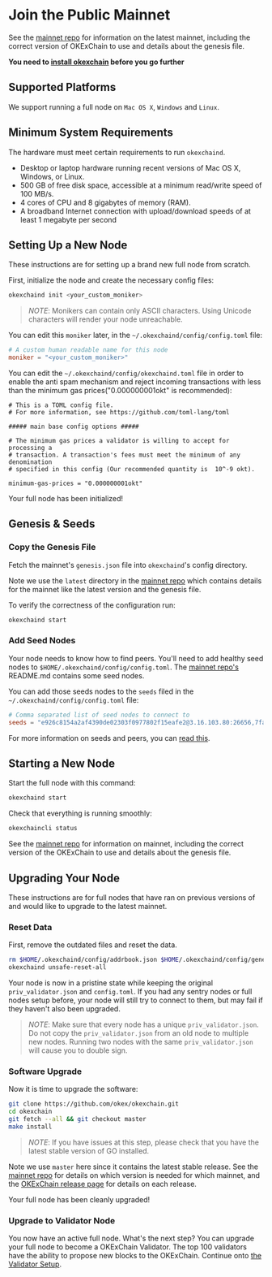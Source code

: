 <!--
order: 4
-->

# Join the Public Mainnet 

See the [mainnet repo](https://github.com/okex/mainnet) for
information on the latest mainnet, including the correct version
of OKExChain to use and details about the genesis file.

**You need to [install okexchain](./install-okexchain.html) before you go further**

## Supported Platforms

We support running a full node on `Mac OS X`, `Windows` and `Linux`.

## Minimum System Requirements

The hardware must meet certain requirements to run `okexchaind`.

 * Desktop or laptop hardware running recent versions of Mac OS X, Windows, or Linux.
 * 500 GB of free disk space, accessible at a minimum read/write speed of 100 MB/s.
 * 4 cores of CPU and 8 gigabytes of memory (RAM).
 * A broadband Internet connection with upload/download speeds of at least 1 megabyte per second

## Setting Up a New Node

These instructions are for setting up a brand new full node from scratch.

First, initialize the node and create the necessary config files:

```bash
okexchaind init <your_custom_moniker>
```

> _NOTE_:
Monikers can contain only ASCII characters. Using Unicode characters will render your node unreachable.


You can edit this `moniker` later, in the `~/.okexchaind/config/config.toml` file:

```toml
# A custom human readable name for this node
moniker = "<your_custom_moniker>"
```

You can edit the `~/.okexchaind/config/okexchaind.toml` file in order to enable the anti spam mechanism and reject incoming transactions with less than the minimum gas prices("0.000000001okt" is recommended):

```
# This is a TOML config file.
# For more information, see https://github.com/toml-lang/toml

##### main base config options #####

# The minimum gas prices a validator is willing to accept for processing a
# transaction. A transaction's fees must meet the minimum of any denomination
# specified in this config (Our recommended quantity is  10^-9 okt).

minimum-gas-prices = "0.000000001okt"
```

Your full node has been initialized! 

## Genesis & Seeds

### Copy the Genesis File

Fetch the mainnet's `genesis.json` file into `okexchaind`'s config directory.

Note we use the `latest` directory in the [mainnet repo](https://github.com/okex/mainnet) which contains details for the mainnet like the latest version and the genesis file. 

To verify the correctness of the configuration run:

```bash
okexchaind start
```

### Add Seed Nodes

Your node needs to know how to find peers. You'll need to add healthy seed nodes to `$HOME/.okexchaind/config/config.toml`. The [mainnet repo's](https://github.com/okex/mainnet) README.md contains some seed nodes.

You can add those seeds nodes to the `seeds` filed in the `~/.okexchaind/config/config.toml` file:

```toml
# Comma separated list of seed nodes to connect to
seeds = "e926c8154a2af4390de02303f0977802f15eafe2@3.16.103.80:26656,7fa5b1d1f1e48659fa750b6aec702418a0e75f13@35.177.8.240:26656,c8f32b793871b56a11d94336d9ce6472f893524b@18.167.16.85:26656"
```

For more information on seeds and peers, you can [read this](https://docs.tendermint.com/master/spec/p2p/peer.html).

## Starting a New Node

Start the full node with this command:

```bash
okexchaind start
```

Check that everything is running smoothly:

```bash
okexchaincli status
```

See the [mainnet repo](https://github.com/okex/mainnet) for information on mainnet, including the correct version of the OKExChain to use and details about the genesis file.

## Upgrading Your Node

These instructions are for full nodes that have ran on previous versions of and would like to upgrade to the latest mainnet.

### Reset Data

First, remove the outdated files and reset the data.

```bash
rm $HOME/.okexchaind/config/addrbook.json $HOME/.okexchaind/config/genesis.json
okexchaind unsafe-reset-all
```

Your node is now in a pristine state while keeping the original `priv_validator.json` and `config.toml`. If you had any sentry nodes or full nodes setup before,
your node will still try to connect to them, but may fail if they haven't also
been upgraded.

> _NOTE_:
Make sure that every node has a unique `priv_validator.json`. Do not copy the `priv_validator.json` from an old node to multiple new nodes. Running two nodes with the same `priv_validator.json` will cause you to double sign.


### Software Upgrade

Now it is time to upgrade the software:

```bash
git clone https://github.com/okex/okexchain.git
cd okexchain
git fetch --all && git checkout master
make install
```

> _NOTE_: If you have issues at this step, please check that you have the latest stable version of GO installed.

Note we use `master` here since it contains the latest stable release.
See the [mainnet repo](https://github.com/okex/mainnet) for details on which version is needed for which mainnet, and the [OKExChain release page](https://github.com/okex/okexchain/releases) for details on each release.

Your full node has been cleanly upgraded!

### Upgrade to Validator Node

You now have an active full node. What's the next step? You can upgrade your full node to become a OKExChain Validator. The top 100 validators have the ability to propose new blocks to the OKExChain. Continue onto [the Validator Setup](../validators/validators-guide-cli.md).
